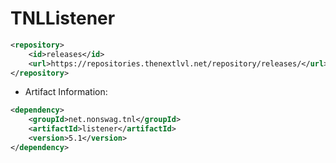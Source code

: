 # TNLListener
```xml
<repository>
    <id>releases</id>
    <url>https://repositories.thenextlvl.net/repository/releases/</url>
</repository>
```
 * Artifact Information:
```xml
<dependency>
    <groupId>net.nonswag.tnl</groupId>
    <artifactId>listener</artifactId>
    <version>5.1</version>
</dependency>
 ```
